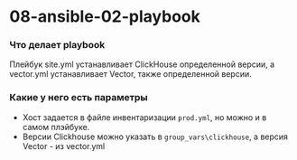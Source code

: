 # 08-ansible-02-playbook

### Что делает playbook

Плейбук site.yml устанавливает ClickHouse определенной версии, а vector.yml устанавливает Vector, также определенной версии.

### Какие у него есть параметры 

- Хост задается  в файле инвентаризации `prod.yml`, но можно и в самом плэйбуке.
- Версии Clickhouse можно указать в `group_vars\clickhouse`, а версия Vector - из vector.yml

